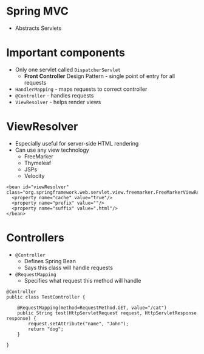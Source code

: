 # Spring MVC
* Abstracts Servlets

# Important components
* Only one servlet called `DispatcherServlet`
  * **Front Controller** Design Pattern - single point of entry for all requests
* `HandlerMapping` - maps requests to correct controller
* `@Controller` - handles requests
* `ViewResolver` - helps render views

# ViewResolver
* Especially useful for server-side HTML rendering
* Can use any view technology
  * FreeMarker
  * Thymeleaf
  * JSPs
  * Velocity

```
<bean id="viewResolver" class="org.springframework.web.servlet.view.freemarker.FreeMarkerViewResolver">
  <property name="cache" value="true"/>
  <property name="prefix" value=""/>
  <property name="suffix" value=".html"/>
</bean>
```

# Controllers
* `@Controller`
  * Defines Spring Bean
  * Says this class will handle requests
* `@RequestMapping`
  * Specifies what request this method will handle

```
@Controller
public class TestController {

	@RequestMapping(method=RequestMethod.GET, value="/cat")
	public String test(HttpServletRequest request, HttpServletResponse response) {
		request.setAttribute("name", "John");
		return "dog";
	}

}
```

